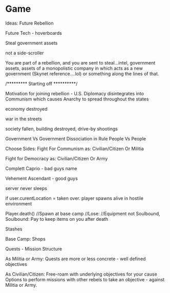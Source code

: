 Game
====
Ideas:
Future Rebellion

Future Tech - hoverboards

Steal government assets

not a side-scroller

You are part of a rebellion, and you are sent to steal...intel, government assets, assets of a monopolistic company in which acts as a new government (Skynet reference....lol) or something along the lines of that.

/********* Starting off **********/

Motivation for joining rebellion - U.S. Diplomacy disintegrates into Communism which causes Anarchy to spread throughout the states  

economy destroyed

war in the streets

society fallen, building destroyed, drive-by shootings 

Government Vs Government
Dissociation in Rule
People Vs People

Choose Sides:
Fight For Communism as:
Civilian/Citizen
	Or
Militia

Fight for Democracy as:
Civilian/Citizen
	Or
Army

Complett Caprio - bad guys name

Vehement Ascendant - good guys

server never sleeps

if user.curentLocation = taken over. player spawns alive in hostile environment 

Player.death() 
//Spawn at base camp
//Lose:
//Equipment not Soulbound, 
Soulbound: Pay to keep items on you after death

Stashes 

Base Camp:
Shops 


Quests - Mission Structure

As Militia or Army:
Quests are more or less concrete - well defined objectives

As Civilian/Citizen:
Free-roam with underlying objectives for your cause
Options to perform missions with other rebels to take an objective - against Militia or Army.
